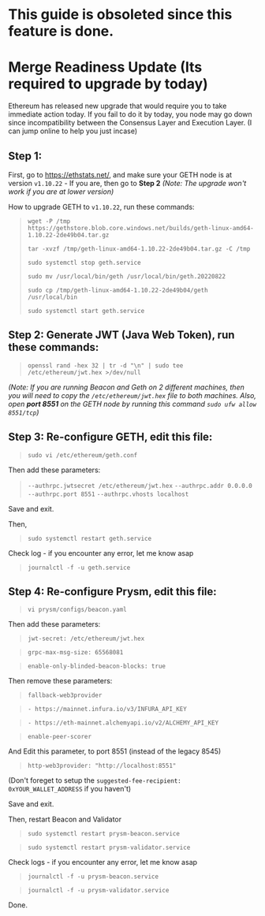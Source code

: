 
# This guide is obsoleted since this feature is done.

# Merge Readiness Update (Its required to upgrade by today)

Ethereum has released new upgrade that would require you to take immediate action today. If you fail to do it by today, you node may go down since incompatibility between the Consensus Layer and Execution Layer. (I can jump online to help you just incase)

## Step 1:
First, go to https://ethstats.net/, and make sure your GETH node is at version `v1.10.22` - If you are, then go to **Step 2**
_(Note: The upgrade won't work if you are at lower version)_

How to upgrade GETH to `v1.10.22`, run these commands:
> `wget -P /tmp https://gethstore.blob.core.windows.net/builds/geth-linux-amd64-1.10.22-2de49b04.tar.gz`
> 
> `tar -xvzf /tmp/geth-linux-amd64-1.10.22-2de49b04.tar.gz -C /tmp`
> 
> `sudo systemctl stop geth.service`
> 
> `sudo mv /usr/local/bin/geth /usr/local/bin/geth.20220822`
> 
> `sudo cp /tmp/geth-linux-amd64-1.10.22-2de49b04/geth /usr/local/bin`
> 
> `sudo systemctl start geth.service`

## Step 2: Generate JWT (Java Web Token), run these commands:
> `openssl rand -hex 32 | tr -d "\n" | sudo tee /etc/ethereum/jwt.hex >/dev/null`

_(Note: If you are running Beacon and Geth on 2 different machines, then you will need to copy the `/etc/ethereum/jwt.hex` file to both machines. Also, open **port 8551** on the GETH node by running this command `sudo ufw allow 8551/tcp`)_

## Step 3: Re-configure GETH, edit this file:
> `sudo vi /etc/ethereum/geth.conf`

Then add these parameters:
>  `--authrpc.jwtsecret /etc/ethereum/jwt.hex`
>  `--authrpc.addr 0.0.0.0`
>  `--authrpc.port 8551`
>  `--authrpc.vhosts localhost`

Save and exit. 

Then, 

> `sudo systemctl restart geth.service`

Check log - if you encounter any error, let me know asap

> `journalctl -f -u geth.service`

## Step 4: Re-configure Prysm, edit this file:

> `vi prysm/configs/beacon.yaml`

Then add these parameters:

> `jwt-secret: /etc/ethereum/jwt.hex`

> `grpc-max-msg-size: 65568081`

> `enable-only-blinded-beacon-blocks: true`

Then remove these parameters:

> `fallback-web3provider` 

> `- https://mainnet.infura.io/v3/INFURA_API_KEY`

> `- https://eth-mainnet.alchemyapi.io/v2/ALCHEMY_API_KEY`

> `enable-peer-scorer`

And Edit this parameter, to port 8551 (instead of the legacy 8545)

> `http-web3provider: "http://localhost:8551"`

(Don't foreget to setup the `suggested-fee-recipient: 0xYOUR_WALLET_ADDRESS` if you haven't)

Save and exit.

Then, restart Beacon and Validator

> `sudo systemctl restart prysm-beacon.service`

> `sudo systemctl restart prysm-validator.service`

Check logs - if you encounter any error, let me know asap

> `journalctl -f -u prysm-beacon.service`

> `journalctl -f -u prysm-validator.service`

Done.